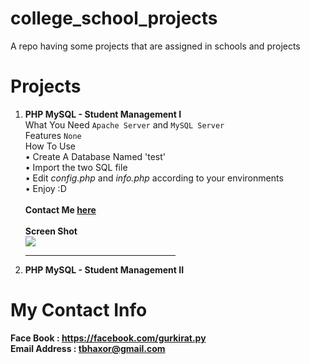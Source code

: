 # college_school_projects
A repo having some projects that are assigned in schools and projects

# Projects
1. <b>PHP MySQL - Student Management I</b><br>
What You Need `Apache Server` and  `MySQL Server` <br>
Features `None` <br>
How To Use<br>
&bull; Create A Database Named 'test'<br>
&bull; Import the two SQL file<br>
&bull; Edit <i>config.php</i> and  <i>info.php</i> according to your environments<br>
&bull; Enjoy :D<br><br>
<b>Contact Me <a href="#my-contact-info">here</a></b><br><br>
<b>Screen Shot</b><br>
<img src="https://raw.githubusercontent.com/tbhaxor/school_college_projects/master/PHP%20MySQL%20-%20Student%20Management%20I/SS.PNG"><br><hr width="50%">
2. <b>PHP MySQL - Student Management II</b><br>
# My Contact Info
<b>Face Book : https://facebook.com/gurkirat.py</b><br>
<b>Email Address : tbhaxor@gmail.com</b>
